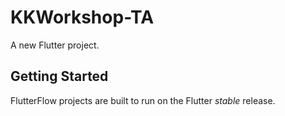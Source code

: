 # KKWorkshop-TA

A new Flutter project.

## Getting Started

FlutterFlow projects are built to run on the Flutter _stable_ release.
